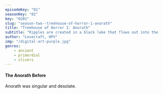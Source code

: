 ```yaml
---
episodeKey: "01"
seasonKey: "02"
key: "0201"
slug: "season-two--treehouse-of-horror-1-anorath"
title: "Treehouse of Horror I: Anorath"
subtitle: "Ripples are created in a black lake that flows out into the ocean."
author: "Lovecraft, HPV"
img: "/digital-art-purple.jpg"
genres: 
    - ancient
    - primordial
    - slivers
---
```


#### The Anorath Before

Anorath was singular and desolate.